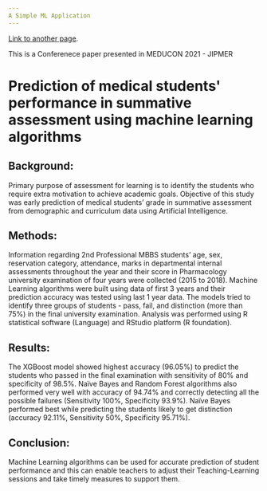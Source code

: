 ```yaml
---
A Simple ML Application
---
```


[Link to another page](./another-page.html).

This is a Conferenece paper presented in MEDUCON 2021 - JIPMER

# Prediction of medical students' performance in summative assessment using machine learning algorithms

## Background: 
Primary purpose of assessment for learning is to identify the students who require extra motivation to achieve academic goals. Objective of this study was early prediction of medical students’ grade in summative assessment from demographic and curriculum data using Artificial Intelligence. 
## Methods: 
Information regarding 2nd Professional MBBS students’ age, sex, reservation category, attendance, marks in departmental internal assessments throughout the year and their score in Pharmacology university examination of four years were collected (2015 to 2018). Machine Learning algorithms were built using data of first 3 years and their prediction accuracy was tested using last 1 year data. The models tried to identify three groups of students - pass, fail, and distinction (more than 75%) in the final university examination. Analysis was performed using R statistical software (Language) and RStudio platform (R foundation). 

## Results: 
The XGBoost model showed highest accuracy (96.05%) to predict the students who passed in the final examination with sensitivity of 80% and specificity of 98.5%. Naïve Bayes and Random Forest algorithms also performed very well with accuracy of 94.74% and correctly detecting all the possible failures (Sensitivity 100%, Specificity 93.9%). Naïve Bayes performed best while predicting the students likely to get distinction (accuracy 92.11%, Sensitivity 50%, Specificity 95.71%). 

## Conclusion: 
Machine Learning algorithms can be used for accurate prediction of student performance and this can enable teachers to adjust their Teaching-Learning sessions and take timely measures to support them. 
